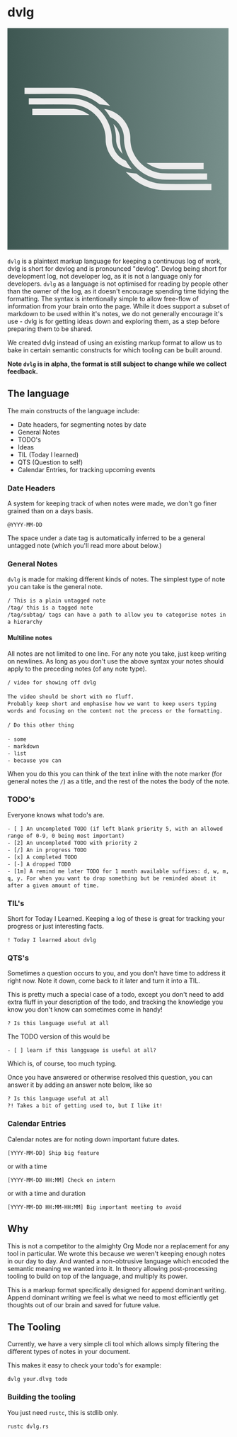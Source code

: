 # dvlg

![](dvlg.png)

`dvlg` is a plaintext markup language for keeping a continuous log of work, dvlg is short for devlog and is pronounced "devlog".
Devlog being short for development log, not developer log, as it is not a language only for developers.
`dvlg` as a language is not optimised for reading by people other than the owner of the log, as it doesn't encourage spending time tidying the formatting.
The syntax is intentionally simple to allow free-flow of information from your brain onto the page.
While it does support a subset of markdown to be used within it's notes, we do not generally encourage it's use - dvlg is for getting ideas down and exploring them, as a step before preparing them to be shared.

We created dvlg instead of using an existing markup format to allow us to bake in certain semantic constructs for which tooling can be built around.

**Note `dvlg` is in alpha, the format is still subject to change while we collect feedback.**

## The language

The main constructs of the language include:
- Date headers, for segmenting notes by date
- General Notes
- TODO's
- Ideas
- TIL (Today I learned)
- QTS (Question to self)
- Calendar Entries, for tracking upcoming events

### Date Headers
A system for keeping track of when notes were made, we don't go finer grained than on a days basis.
```
@YYYY-MM-DD
```

The space under a date tag is automatically inferred to be a general untagged note (which you'll read more about below.)

### General Notes
`dvlg` is made for making different kinds of notes.
The simplest type of note you can take is the general note.

```
/ This is a plain untagged note
/tag/ this is a tagged note
/tag/subtag/ tags can have a path to allow you to categorise notes in a hierarchy
```

#### Multiline notes
All notes are not limited to one line.
For any note you take, just keep writing on newlines.
As long as you don't use the above syntax your notes should apply to the preceding notes (of any note type).


```
/ video for showing off dvlg

The video should be short with no fluff.
Probably keep short and emphasise how we want to keep users typing words and focusing on the content not the process or the formatting.

/ Do this other thing

- some
- markdown
- list
- because you can
```

When you do this you can think of the text inline with the note marker (for general notes the `/`) as a title, and the rest of the notes the body of the note.

### TODO's
Everyone knows what todo's are.
```
- [ ] An uncompleted TODO (if left blank priority 5, with an allowed range of 0-9, 0 being most important)
- [2] An uncompleted TODO with priority 2
- [/] An in progress TODO
- [x] A completed TODO
- [-] A dropped TODO
- [1m] A remind me later TODO for 1 month available suffixes: d, w, m, q, y. For when you want to drop something but be reminded about it after a given amount of time.
```

### TIL's
Short for Today I Learned. Keeping a log of these is great for tracking your progress or just interesting facts.
```
! Today I learned about dvlg
```

### QTS's
Sometimes a question occurs to you, and you don't have time to address it right now.
Note it down, come back to it later and turn it into a TIL.

This is pretty much a special case of a todo, except you don't need to add extra fluff in your description of the todo, and tracking the knowledge you know you don't know can sometimes come in handy!

```
? Is this language useful at all
```

The TODO version of this would be
```
- [ ] learn if this langguage is useful at all?
```

Which is, of course, too much typing.

Once you have answered or otherwise resolved this question, you can answer it by adding an answer note below, like so

```
? Is this language useful at all
?! Takes a bit of getting used to, but I like it!
```

### Calendar Entries
Calendar notes are for noting down important future dates.
```
[YYYY-MM-DD] Ship big feature
```
or with a time
```
[YYYY-MM-DD HH:MM] Check on intern
```
or with a time and duration
```
[YYYY-MM-DD HH:MM-HH:MM] Big important meeting to avoid
```


## Why
This is not a competitor to the almighty Org Mode nor a replacement for any tool in particular.
We wrote this because we weren't keeping enough notes in our day to day.
And wanted a non-obtrusive language which encoded the semantic meaning we wanted into it.
In theory allowing post-processing tooling to build on top of the language, and multiply its power.

This is a markup format specifically designed for append dominant writing.
Append dominant writing we feel is what we need to most efficiently get thoughts out of our brain and saved for future value.


## The Tooling

Currently, we have a very simple cli tool which allows simply filtering the different types of notes in your document.

This makes it easy to check your todo's for example:

```
dvlg your.dlvg todo
```

### Building the tooling
You just need `rustc`, this is stdlib only.

```
rustc dvlg.rs
```